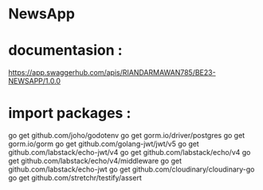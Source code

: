 # NewsApp
# documentasion :
https://app.swaggerhub.com/apis/RIANDARMAWAN785/BE23-NEWSAPP/1.0.0

# import packages :
go get github.com/joho/godotenv
go get gorm.io/driver/postgres
go get gorm.io/gorm
go get github.com/golang-jwt/jwt/v5
go get github.com/labstack/echo-jwt/v4
go get github.com/labstack/echo/v4
go get github.com/labstack/echo/v4/middleware
go get github.com/labstack/echo-jwt
go get github.com/cloudinary/cloudinary-go
go get github.com/stretchr/testify/assert